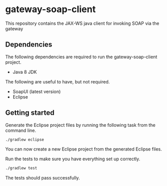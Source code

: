# gateway-soap-client

This repository contains the JAX-WS java client for invoking SOAP via the gateway

## Dependencies

The following dependencies are required to run the gateway-soap-client project. 
- Java 8 JDK

The following are useful to have, but not required.
- SoapUI (latest version)
- Eclipse

## Getting started

Generate the Eclipse project files by running the following task from the command line.

```bash
./gradlew eclipse
```

You can now create a new Eclipse project from the generated Eclipse files.

Run the tests to make sure you have everything set up correctly.

```bash
./gradlew test
```

The tests should pass successfully.
